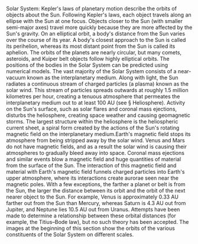Solar System: Kepler's laws of planetary motion describe the orbits of objects about the Sun. Following Kepler's laws, each object travels along an ellipse with the Sun at one focus. Objects closer to the Sun (with smaller semi-major axes) travel more quickly because they are more affected by the Sun's gravity. On an elliptical orbit, a body's distance from the Sun varies over the course of its year. A body's closest approach to the Sun is called its perihelion, whereas its most distant point from the Sun is called its aphelion. The orbits of the planets are nearly circular, but many comets, asteroids, and Kuiper belt objects follow highly elliptical orbits. The positions of the bodies in the Solar System can be predicted using numerical models. The vast majority of the Solar System consists of a near-vacuum known as the interplanetary medium. Along with light, the Sun radiates a continuous stream of charged particles (a plasma) known as the solar wind. This stream of particles spreads outwards at roughly 1.5 million kilometres per hour, creating a tenuous atmosphere that permeates the interplanetary medium out to at least 100 AU (see § Heliosphere). Activity on the Sun's surface, such as solar flares and coronal mass ejections, disturbs the heliosphere, creating space weather and causing geomagnetic storms. The largest structure within the heliosphere is the heliospheric current sheet, a spiral form created by the actions of the Sun's rotating magnetic field on the interplanetary medium.Earth's magnetic field stops its atmosphere from being stripped away by the solar wind. Venus and Mars do not have magnetic fields, and as a result the solar wind is causing their atmospheres to gradually bleed away into space. Coronal mass ejections and similar events blow a magnetic field and huge quantities of material from the surface of the Sun. The interaction of this magnetic field and material with Earth's magnetic field funnels charged particles into Earth's upper atmosphere, where its interactions create aurorae seen near the magnetic poles. With a few exceptions, the farther a planet or belt is from the Sun, the larger the distance between its orbit and the orbit of the next nearer object to the Sun. For example, Venus is approximately 0.33 AU farther out from the Sun than Mercury, whereas Saturn is 4.3 AU out from Jupiter, and Neptune lies 10.5 AU out from Uranus. Attempts have been made to determine a relationship between these orbital distances (for example, the Titius–Bode law), but no such theory has been accepted. The images at the beginning of this section show the orbits of the various constituents of the Solar System on different scales.
